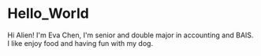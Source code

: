# Hello_World
Hi Alien!
I'm Eva Chen, I'm senior and double major in accounting and BAIS.
I like enjoy food and having fun with my dog.
